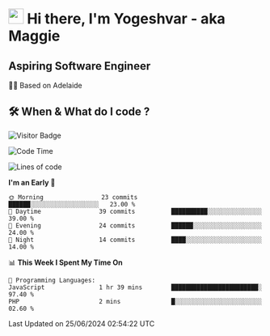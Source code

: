 <h1><img src="https://emojis.slackmojis.com/emojis/images/1531849430/4246/blob-sunglasses.gif?1531849430" width="30"/> Hi there, I'm Yogeshvar - aka Maggie</h1>

## Aspiring Software Engineer
🏂🏻  Based on Adelaide 

## 🛠 When & What do I code ?  

![Visitor Badge](https://visitor-badge.feriirawann.repl.co?username=yogeshvar&repo=yogeshvar&label=Visitors&style=plastic&color=%23457BFF&contentType=svg)

<!--START_SECTION:waka-->
![Code Time](http://img.shields.io/badge/Code%20Time-2%2C905%20hrs%208%20mins-blue)

![Lines of code](https://img.shields.io/badge/From%20Hello%20World%20I%27ve%20Written-195.4%20thousand%20lines%20of%20code-blue)

**I'm an Early 🐤** 

```text
🌞 Morning                23 commits          ██████░░░░░░░░░░░░░░░░░░░   23.00 % 
🌆 Daytime                39 commits          ██████████░░░░░░░░░░░░░░░   39.00 % 
🌃 Evening                24 commits          ██████░░░░░░░░░░░░░░░░░░░   24.00 % 
🌙 Night                  14 commits          ████░░░░░░░░░░░░░░░░░░░░░   14.00 % 
```


📊 **This Week I Spent My Time On** 

```text
💬 Programming Languages: 
JavaScript               1 hr 39 mins        ████████████████████████░   97.40 % 
PHP                      2 mins              █░░░░░░░░░░░░░░░░░░░░░░░░   02.60 % 
```


 Last Updated on 25/06/2024 02:54:22 UTC
<!--END_SECTION:waka-->
